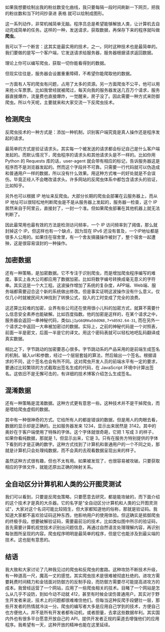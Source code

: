 如果我想要绘制出我的粉丝数变化曲线，我只要每隔一段时间刷新一下网页，把我的粉丝数和当下时间抄录进 表格 就可以绘制成图形。

这一系列动作，非常机械简单无脑。程序员总是希望能够解放人类，让计算机去自动完成简单的任务。这样的一种，发送请求，获取数据，再保存下来的程序就叫做**爬虫**。

我可以下一个断言：这其实是最实用的技术，之一。同时这种技术也是最简单的。我们要做的是写一个客户端，它发送请求给服务器，服务器根据请求返回数据。

理论上你可以编写爬虫，获取一切你能看得到的数据。

但现实往往是，服务器会设置重重障碍，不希望你能爬取他的数据。

一方面有人写的爬虫有问题，占用了太多的资源。另一方面爬虫不公平，他可以用来抢火车票票。比如我曾经就被爬过，每天向我的服务器发送几百万个请求，服务器直接爆炸，流量费也直接爆炸，一觉醒来，房子没了。因此需要一种方式来防御爬虫。所以今天呢，主要就来和大家交流一下反爬虫技术。

## 检测爬虫

反爬虫技术的一种方式是：添加一种机制，识别客户端究竟是真人操作还是程序发起的请求。

最简单的方式是验证请求头。其实每一个被发送的请求都会标记自己是什么客户端发起的。而默认情况下，爬虫程序的请求头和其他请求头是不一样的。比如你用 Python 的 Requests 库的话，user-agent 就会带有相应的标记，告诉服务器这是程序而不是浏览器发起的。然而这个字段并不可靠。只需要一行代码就可以伪造成和普通用户一样的数据，所以没有什么效果。用这种方式唯一的好处就是不会误伤。毕竟正经人不会瞎改请求头。许多网站的反爬虫体系中都包含请求头的验证，比如知乎。 

另外也可以根据 IP 地址来反爬虫。大部分长期的爬虫会部署在云服务器上，而从 IP 地址可以很轻松地判断爬虫是不是从服务器上发起的，服务器一检查，这个 IP 居然来自于阿里云，直接封了，一封一个准。但如果爬虫部署在其他机器上就无法判断了。

因此最常用也最有效的方法是检测访问频率，一个 IP 访问频率到了阈值，那么就封掉这个 IP。但这样也有一个缺点，因为现在 IPv6 还没有普及，一个IP地址都是很多人公用的。如果住在宿舍里，有一个舍友搞骚操作被封了，整个宿舍一起遭殃，这是很容易误封的一种操作。

## 加密数据

还有一种策略，是加密数据。它不专注于识别爬虫，而是增加爬虫程序编写的难度。事实上各大公司都应用了数据加密。比如将数字编号转换成毫无意义的字符串。其实这是一个大工程。这波操作增加了系统的复杂度，APP端、Web端、服务端都需要迎合这个新的系统做出修改。但是事实证明这波操作没有什么意义。仅仅几小时就被民间大神找到了转换公式，投入的工时变成了完全的浪费。

这还算比较难的加密，业界有些公司还在使用很小儿科的加密方式，就算不需要什么信息安全素养也能破解。比如百度指数。他的加密是这样的，在某个请求之中，服务器会返回一串神秘代码，类似`LjIpG6QRKw50dON8,7+%0592.64-31`, 而在另外一个请求之中返回一大串被加密过的数据。实际上，之前的神秘代码是一个对照表，前面一半是密文，后面一半是它的译文。用这个密码表就可以轻松地吧乱码翻译成真实数据。

相比之下，字节跳动的加密要恶心很多。字节跳动系的产品采用的是前端生成签名的机制。输入url和参数，经过一个层层套娃的算法，然后输出一个签名。根据请求的不同，这个签名也会有所不同。这对爬虫开发人员的前端水平有一定的要求，要通过比较繁琐的方式截取出签名生成的代码，在 JavaScript 环境中计算出签名。这依旧不是无懈可击的，有详细的技术博客介绍怎么生成签名。

## 混淆数据

还有一种策略是混淆数据。这种方式更有意思一些。这种技术并不是干掉爬虫，而是喂给爬虫虚假的数据。

其中有一种很神奇的方式。它给所有人的都是错误的数据，但是用人的肉眼去看，数据的显示却是正确的。比如服务器发来 1234，显示出来居然是 3142。其中的奥妙在于客户端使用了特殊的字体。这个字体就很奇葩，它把 1 写成 3 的样子，如果你看纯数据，那就是 1，但显示出来，它是 3。只有在服务方特别提供的字体下看到的才是正确的数字。这种方式找到了计算机和普通用户的一个不同之处，那就是计算机只会处理纯数据，而不会真的去观看数据呈现出来的样子。

虽然这种方式很有趣，但也不太有用。如果被发现了，也很容易被攻破。只要获取相应的字体文件，就能还原出正确的映射关系。

## 全自动区分计算机和人类的公开图灵测试

我们可以看到，只要是反爬虫策略，只要愿意去研究，都是能攻破的，而下面介绍的这个技术才是真的大杀器。它的名字是“全自动区分计算机和人类的公开图灵测试”，大家对这个名词可能比较陌生，但大家都知道他的俗称，那就是验证码。我知道大家都不喜欢验证码这种东西，他影响用户的使用体验。但这确实是抵御爬虫的终极手段。想要破解验证码，需要最前沿的技术，比如类似图中所示的验证码，首先需要计算机视觉技术识别出问题信息，再通过自然语言处理理解内容，再识别每张图所呈现的内容。爬虫程序明明是最简单的程序，但是它也能涉及到最尖端的技术。这也挺有意思的。

## 结语

我大致和大家讨论了几种我见过的爬虫和反爬虫的套路。这种攻防不断技术升级，有一种道高一尺，魔高一丈的感觉。其实爬虫技术是很难被彻底杜绝的。进攻方需要耗费时间精力和金钱面对防御方的反制手段，而防御方需要尽可能提高进攻方的成本。我曾经运营了一个网站，应用了一些爬虫相关的技术。目睹了一个网站是怎么从几乎不设防，到如今动不动就 412，甚至有时候会误伤普通用户。其实对于野生开发者来说，技术上的问题都很难难住他们。但每当这种反爬手段健壮一层，那些开发者的热情就冷淡一分。爬虫的编写者大多是应用自己学到的技术，方便自己也方便他人。并不是所有开发者都有动机，或者胆量，去拿这些数据牟利。其实国内外也有很多平台愿意开放自己的 API，提供开发者正规的渠道去增强他们的应用程序。我希望有一天，这种开放的精神也能在这里延续。
